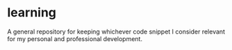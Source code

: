 # learning
A general repository for keeping whichever code snippet I consider relevant for my personal and professional development.
